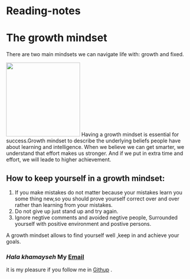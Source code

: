 # Reading-notes

# The growth mindset
There are two main mindsets we can navigate life with: growth and fixed.

[<img src="https://3kllhk1ibq34qk6sp3bhtox1-wpengine.netdna-ssl.com/wp-content/uploads/NewGrowthMindset2.png " width="200"/>](image.png)
Having a growth mindset is essential for success.Growth mindset to describe the underlying beliefs people have about learning and intelligence. When we believe we can get smarter, we understand that effort makes us stronger. And if we put in extra time and effort, we will leade to higher achievement.

## How to keep yourself in a growth mindset:
1. If you make mistakes do not matter because your mistakes learn you some thing new,so you should prove yourself correct over and over rather than learning from your mistakes.
2. Do not give up just stand up and try again.
3. Ignore negtive comments and avoided negtive people, Surrounded yourself with positive environment and postive persons. 

A growth mindset allows to find yourself well ,keep in and achieve your goals.


### *Hala khamayseh* My [Email](khamaysehhala95@yahoo.com)

it is my pleasure if you follow me in [Githup](https://github.com/Halakhamayseh) .

